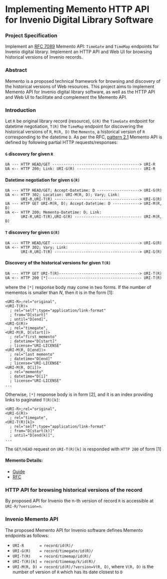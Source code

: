 Implementing Memento HTTP API for Invenio Digital Library Software
==================================================================

### Project Specification
Implement an [RFC 7089](http://www.mementoweb.org/guide/rfc/) Memento API: `TimeGate` and `TimeMap` endpoints for Invenio digital library. Implement an HTTP API and Web UI for browsing historical versions of Invenio records.

### Abstract
Memento is a proposed technical framework for browsing and discovery of the historical versions of Web resources. This project aims to implement Memento API for Invenio digital library software, as well as the HTTP API and Web UI to facilitate and complement the Memento API.

### Introduction
Let `R` be original library record (resource), `G(R)` the `TimeGate` endpoint for datetime negotiation, `T(R)` the `TimeMap` endpoint for discovering the historical versions of `R`, `M(R, D)` the `Memento`, a historical version of `R` corresponding to the datetime `D`. As per the RFC, [pattern 2.1](http://www.mementoweb.org/guide/rfc/#Pattern2.1) Memento API is defined by following partial HTTP requests/responses:

#### `G` discovery for given `R`
```
UA --- HTTP HEAD/GET ---------------------------------------> URI-R
UA <-- HTTP 200; Link: URI-G(R) ----------------------------- URI-R
```

#### Datetime negotiation for given `G(R)`
```
UA --- HTTP HEAD/GET; Accept-Datetime: D -------------------> URI-G(R)
UA <-- HTTP 302; Location: URI-M(R, D); Vary; Link:
       URI-R,URI-T(R) --------------------------------------> URI-G(R)
UA --- HTTP GET URI-M(R, D); Accept-Datetime: D ------------> URI-M(R, D)
UA <-- HTTP 200; Memento-Datetime: D; Link:
       URI-R,URI-T(R),URI-G(R) ------------------------------ URI-M(R, D)
```

#### `T` discovery for given `G(R)`
```
UA --- HTTP HEAD/GET ---------------------------------------> URI-G(R)
UA <-- HTTP 302; Vary; Link:
       URI-R,URI-T(R) --------------------------------------> URI-G(R)
```

#### Discovery of the historical versions for given `T(R)`
```
UA --- HTTP GET URI-T(R)------------------------------------> URI-T(R)
UA <-- HTTP 200 [*]------------------------------------------ URI-T(R)
```

where the `[*]` response body may come in two forms. If the number of mementos is smaller than *N*, then it is in the form [1]:
```
<URI-R>;rel="original",
<URI-T(R)>
  ; rel="self";type="application/link-format"
  ; from="D[start]"
  ; until="D[end]",
<URI-G(R)>
  ; rel="timegate",
<URI-M(R, D[start])>
  ; rel="first memento"
  ; datetime="D[start]"
  ; license="URI-LICENSE"
<URI-M(R, D[end])>
  ; rel="last memento"
  ; datetime="D[end]"
  ; license="URI-LICENSE"
<URI-M(R, D[i])>
  ; rel="memento"
  ; datetime="D[i]"
  ; license="URI-LICENSE"
...
```

Otherwise, `[*]` response body is in form [2], and it is an index providing links to paginated `T(R)[k]`:

```
<URI-R>;rel="original",
<URI-G(R)>
  ; rel="timegate",
<URI-T(R)[k]>
  ; rel="self";type="application/link-format"
  ; from="D[start(k)]"
  ; until="D[end(k)]",
...
```

The `GET/HEAD` request on `URI-T(R)[k]` is responded with `HTTP 200` of form [1]

#### Memento Details:

- [Guide](http://www.mementoweb.org/guide/quick-intro/)
- [RFC](http://www.mementoweb.org/guide/rfc/)


### HTTP API for browsing historical versions of the record
By proposed API for Invenio the n-th version of record `R` is accessible at `URI-R/?version=n`.


### Invenio Memento API

The proposed Memento API for Invenio software defines Memento endpoints as follows:

- `URI-R       = record/id(R)/`
- `URI-G(R)    = record/timegate/id(R)/`
- `URI-T(R)    = record/timemap/id(R)/`
- `URI-T(R)[k] = record/timemap/k/id(R)/`
- `URI-M(R, D) = record/id(R)/?version=V(R, D)`, where `V(R, D)` is the number of version of `R` which has its date closest to `D`